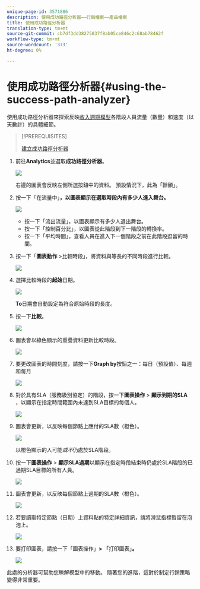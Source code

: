 ```yaml
---
unique-page-id: 3571886
description: 使用成功路徑分析器——行銷檔案——產品檔案
title: 使用成功路徑分析器
translation-type: tm+mt
source-git-commit: cb7df3dd38275837f8ab05ce846c2c68ab78462f
workflow-type: tm+mt
source-wordcount: '373'
ht-degree: 0%

---
```



# 使用成功路徑分析器{#using-the-success-path-analyzer}

使用成功路徑分析器來探索反映[收入週期模型](/help/marketo/product-docs/reporting/revenue-cycle-analytics/revenue-cycle-models/understanding-revenue-models.md)各階段人員流量（數量）和速度（以天數計）的具體細節。

>[!PREREQUISITES]
>
>[建立成功路徑分析器](/help/marketo/product-docs/reporting/revenue-cycle-analytics/revenue-cycle-models/create-a-success-path-analyzer.md)

1. 前往&#x200B;**Analytics**&#x200B;並選取&#x200B;**成功路徑分析器**。

   ![](assets/image2015-6-12-17-3a23-3a53.png)

   右邊的圖表會反映左側所選按鈕中的資料。 預設情況下，此為「餘額」。

1. 按一下「在流量中」**，以圖表顯示在選取時段內有多少人進入舞台。**

   ![](assets/image2015-6-12-17-3a30-3a52.png)

   * 按一下「流出流量」，以圖表顯示有多少人退出舞台。
   * 按一下「控制百分比」，以圖表從此階段到下一階段的轉換率。
   * 按一下「平均時間」，查看人員在進入下一個階段之前在此階段逗留的時間。

1. 按一下「**圖表動作** >比較時段」，將資料與等長的不同時段進行比較。

   ![](assets/image2015-6-12-17-3a39-3a15.png)

1. 選擇比較時段的&#x200B;**起始**&#x200B;日期。

   ![](assets/image2015-6-12-17-3a43-3a49.png)

   **To**&#x200B;日期會自動設定為符合原始時段的長度。

1. 按一下&#x200B;**比較**。

   ![](assets/image2015-6-12-17-3a44-3a8.png)

1. 圖表會以綠色顯示的重疊資料更新比較時段。

   ![](assets/image2015-6-12-17-3a46-3a16.png)

1. 要更改圖表的時間刻度，請按一下&#x200B;**Graph by**&#x200B;按鈕之一：每日（預設值）、每週和每月

   ![](assets/image2015-6-12-17-3a46-3a55.png)

1. 對於具有SLA（服務級別協定）的階段，按一下&#x200B;**圖表操作** > **顯示到期的SLA** ，以顯示在指定時間範圍內未達到SLA目標的每個人。

   ![](assets/image2015-6-12-17-3a49-3a23.png)

1. 圖表會更新，以反映每個節點上應付的SLA數（橙色）。

   ![](assets/image2015-6-12-17-3a50-3a16.png)

   以橙色顯示的人可能&#x200B;*或不*&#x200B;仍處於SLA階段。

1. 按一下&#x200B;**圖表操作** > **顯示SLA過期**&#x200B;以顯示在指定時段結束時仍處於SLA階段的已過期SLA目標的所有人員。

   ![](assets/image2015-6-12-17-3a51-3a39.png)

1. 圖表會更新，以反映每個節點上過期的SLA數（橙色）。

   ![](assets/image2015-6-12-17-3a52-3a17.png)

1. 若要讀取特定節點（日期）上資料點的特定詳細資訊，請將滑鼠指標暫留在泡泡上。

   ![](assets/image2015-6-12-17-3a52-3a49.png)

1. 要打印圖表，請按一下「圖表操作」**> 「**&#x200B;打印圖表」**。**

   ![](assets/image2015-6-12-17-3a53-3a34.png)

此處的分析器可幫助您瞭解模型中的移動。 隨著您的進階，這對於制定行銷策略變得非常重要。
